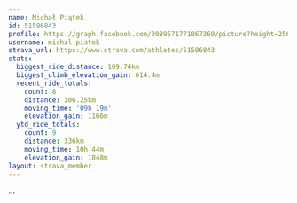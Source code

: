 ```yaml
---
name: Michał Piątek
id: 51596843
profile: https://graph.facebook.com/3089571771067360/picture?height=256&width=256
username: michal-piatek
strava_url: https://www.strava.com/athletes/51596843
stats:
  biggest_ride_distance: 109.74km
  biggest_climb_elevation_gain: 614.4m
  recent_ride_totals:
    count: 8
    distance: 306.25km
    moving_time: '09h 19m'
    elevation_gain: 1166m
  ytd_ride_totals:
    count: 9
    distance: 336km
    moving_time: 10h 44m
    elevation_gain: 1848m
layout: strava_member
--- 
```

...
